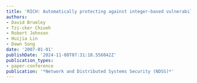 ```yaml
---
title: 'RICH: Automatically protecting against integer-based vulnerabilities'
authors:
- David Brumley
- Tzi-cker Chiueh
- Robert Johnson
- Huijia Lin
- Dawn Song
date: '2007-01-01'
publishDate: '2024-11-08T07:31:18.556042Z'
publication_types:
- paper-conference
publication: '*Network and Distributed Systems Security (NDSS)*'
---
```

